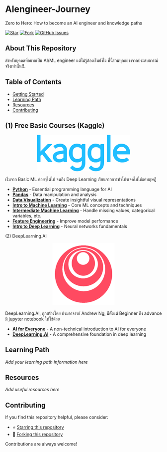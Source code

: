 # AIengineer-Journey

Zero to Hero: How to become an AI engineer and knowledge paths

[![Star](https://img.shields.io/github/stars/spped2000/AIengineer-Journey?color=success)](https://github.com/spped2000/AIengineer-Journey/)
[![Fork](https://img.shields.io/github/forks/spped2000/AIengineer-Journey)](https://github.com/spped2000/AIengineer-Journey/fork)
[![GitHub Issues](https://img.shields.io/github/issues/spped2000/AIengineer-Journey?color=success)](https://github.com/spped2000/AIengineer-Journey/issues)

## About This Repository

สำหรับบุคคลที่อยากเป็น AI/ML engineer แต่ไม่รู้ต้องเริ่มยังไง ที่นี่รวมทุกอย่างจากประสบการณ์จริงเท่านั้น!!.

## Table of Contents

- [Getting Started](#getting-started)
- [Learning Path](#learning-path)
- [Resources](#resources)
- [Contributing](#contributing)

## (1) Free Basic Courses (Kaggle)

<p align="center">
  <a href="https://www.kaggle.com/learn" target="_blank">
    <img src="https://raw.githubusercontent.com/spped2000/AIengineer-Journey/main/assets/kaggle_logo.png" alt="Kaggle Logo" width="300"/>
  </a>
</p>

เริ่มจาก Basic ML ค่อยๆไต่ไป จนถึง Deep Learning เรียนจากการทำโปรเจคไม่ใช่แค่ทฤษฎี

- **[Python](https://www.kaggle.com/learn/python)** - Essential programming language for AI
- **[Pandas](https://www.kaggle.com/learn/pandas)** - Data manipulation and analysis
- **[Data Visualization](https://www.kaggle.com/learn/data-visualization)** - Create insightful visual representations
- **[Intro to Machine Learning](https://www.kaggle.com/learn/intro-to-machine-learning)** - Core ML concepts and techniques
- **[Intermediate Machine Learning](https://www.kaggle.com/learn/intermediate-machine-learning)** - Handle missing values, categorical variables, etc.
- **[Feature Engineering](https://www.kaggle.com/learn/feature-engineering)** - Improve model performance
- **[Intro to Deep Learning](https://www.kaggle.com/learn/intro-to-deep-learning)** - Neural networks fundamentals

(2) DeepLearning.AI
<p align="center">
  <a href="https://www.deeplearning.ai/" target="_blank">
    <img src="https://raw.githubusercontent.com/spped2000/AIengineer-Journey/main/assets/deeplearningai_logo.png" alt="DeepLearning.AI Logo" width="200"/>
  </a>
</p>
DeepLearning.AI, ถูกสร้างโดย ปรมอาจารย์ Andrew Ng, มีตั้งแต่ Beginner ถึง advance มี jupyter notebook ให้ใช้ด้วย

- **[AI for Everyone](https://www.deeplearning.ai/courses/ai-for-everyone/)**  - A non-technical introduction to AI for everyone
- **[DeepLearning.AI](https://www.deeplearning.ai/courses/deep-learning-specialization/)** - A comprehensive foundation in deep learning

## Learning Path

_Add your learning path information here_

## Resources

_Add useful resources here_

## Contributing

If you find this repository helpful, please consider:
- ⭐ [Starring this repository](https://github.com/spped2000/AIengineer-Journey/)
- 🍴 [Forking this repository](https://github.com/spped2000/AIengineer-Journey/fork)

Contributions are always welcome!
